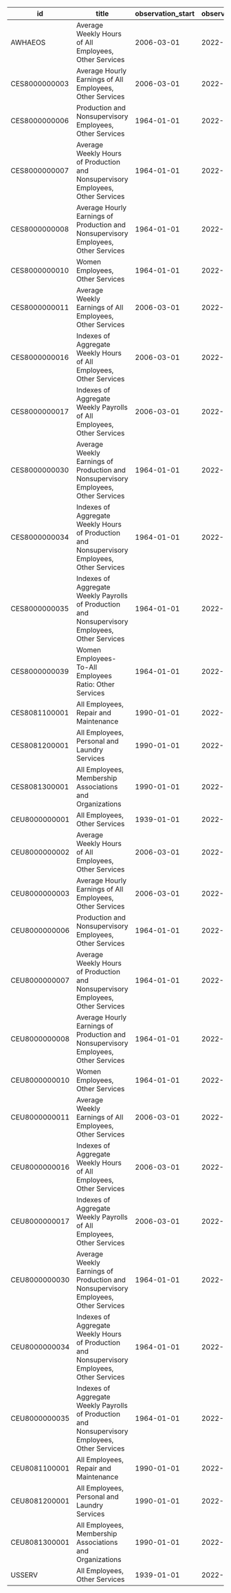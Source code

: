 | id            | title                                                                                           | observation_start   | observation_end   |
|---------------|-------------------------------------------------------------------------------------------------|---------------------|-------------------|
| AWHAEOS       | Average Weekly Hours of All Employees, Other Services                                           | 2006-03-01          | 2022-03-01        |
| CES8000000003 | Average Hourly Earnings of All Employees, Other Services                                        | 2006-03-01          | 2022-03-01        |
| CES8000000006 | Production and Nonsupervisory Employees, Other Services                                         | 1964-01-01          | 2022-03-01        |
| CES8000000007 | Average Weekly Hours of Production and Nonsupervisory Employees, Other Services                 | 1964-01-01          | 2022-03-01        |
| CES8000000008 | Average Hourly Earnings of Production and Nonsupervisory Employees, Other Services              | 1964-01-01          | 2022-03-01        |
| CES8000000010 | Women Employees, Other Services                                                                 | 1964-01-01          | 2022-03-01        |
| CES8000000011 | Average Weekly Earnings of All Employees, Other Services                                        | 2006-03-01          | 2022-03-01        |
| CES8000000016 | Indexes of Aggregate Weekly Hours of All Employees, Other Services                              | 2006-03-01          | 2022-03-01        |
| CES8000000017 | Indexes of Aggregate Weekly Payrolls of All Employees, Other Services                           | 2006-03-01          | 2022-03-01        |
| CES8000000030 | Average Weekly Earnings of Production and Nonsupervisory Employees, Other Services              | 1964-01-01          | 2022-03-01        |
| CES8000000034 | Indexes of Aggregate Weekly Hours of Production and Nonsupervisory Employees, Other Services    | 1964-01-01          | 2022-03-01        |
| CES8000000035 | Indexes of Aggregate Weekly Payrolls of Production and Nonsupervisory Employees, Other Services | 1964-01-01          | 2022-03-01        |
| CES8000000039 | Women Employees-To-All Employees Ratio: Other Services                                          | 1964-01-01          | 2022-03-01        |
| CES8081100001 | All Employees, Repair and Maintenance                                                           | 1990-01-01          | 2022-03-01        |
| CES8081200001 | All Employees, Personal and Laundry Services                                                    | 1990-01-01          | 2022-03-01        |
| CES8081300001 | All Employees, Membership Associations and Organizations                                        | 1990-01-01          | 2022-03-01        |
| CEU8000000001 | All Employees, Other Services                                                                   | 1939-01-01          | 2022-03-01        |
| CEU8000000002 | Average Weekly Hours of All Employees, Other Services                                           | 2006-03-01          | 2022-03-01        |
| CEU8000000003 | Average Hourly Earnings of All Employees, Other Services                                        | 2006-03-01          | 2022-03-01        |
| CEU8000000006 | Production and Nonsupervisory Employees, Other Services                                         | 1964-01-01          | 2022-03-01        |
| CEU8000000007 | Average Weekly Hours of Production and Nonsupervisory Employees, Other Services                 | 1964-01-01          | 2022-03-01        |
| CEU8000000008 | Average Hourly Earnings of Production and Nonsupervisory Employees, Other Services              | 1964-01-01          | 2022-03-01        |
| CEU8000000010 | Women Employees, Other Services                                                                 | 1964-01-01          | 2022-03-01        |
| CEU8000000011 | Average Weekly Earnings of All Employees, Other Services                                        | 2006-03-01          | 2022-03-01        |
| CEU8000000016 | Indexes of Aggregate Weekly Hours of All Employees, Other Services                              | 2006-03-01          | 2022-03-01        |
| CEU8000000017 | Indexes of Aggregate Weekly Payrolls of All Employees, Other Services                           | 2006-03-01          | 2022-03-01        |
| CEU8000000030 | Average Weekly Earnings of Production and Nonsupervisory Employees, Other Services              | 1964-01-01          | 2022-03-01        |
| CEU8000000034 | Indexes of Aggregate Weekly Hours of Production and Nonsupervisory Employees, Other Services    | 1964-01-01          | 2022-03-01        |
| CEU8000000035 | Indexes of Aggregate Weekly Payrolls of Production and Nonsupervisory Employees, Other Services | 1964-01-01          | 2022-03-01        |
| CEU8081100001 | All Employees, Repair and Maintenance                                                           | 1990-01-01          | 2022-03-01        |
| CEU8081200001 | All Employees, Personal and Laundry Services                                                    | 1990-01-01          | 2022-03-01        |
| CEU8081300001 | All Employees, Membership Associations and Organizations                                        | 1990-01-01          | 2022-03-01        |
| USSERV        | All Employees, Other Services                                                                   | 1939-01-01          | 2022-03-01        |